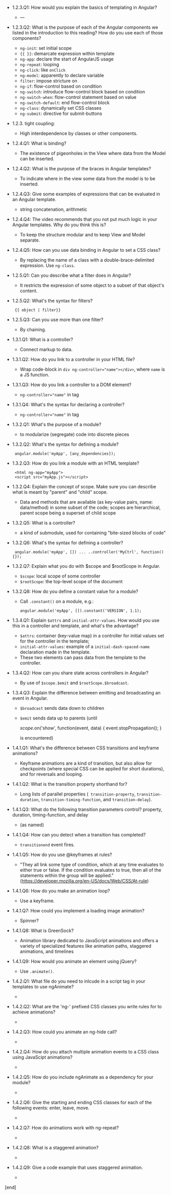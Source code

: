 
 * 1.2.3.Q1: How would you explain the basics of templating in Angular?

   * —

 * 1.2.3.Q2: What is the purpose of each of the Angular components we listed in the introduction to this reading? How do you use each of those components?

    * `ng-init`: set initial scope
    * `{{ }}`: demarcate expression within template
    * `ng-app`: declare the start of AngularJS usage
    * `ng-repeat`: looping
    * `ng-click`: like `onClick`
    * `ng-model`: apparently to declare variable
    * `filter`: impose stricture on 
    * `ng-if`: flow-control based on condition
    * `ng-switch`: introduce flow-control block based on condition
    * `ng-switch-when`: flow-control statement based on value
    * `ng-switch-default`: end flow-control block
    * `ng-class`: dynamically set CSS classes
    * `ng-submit`: directive for submit-buttons

 * 1.2.3. tight coupling:

   * High interdependence by classes or other components.

 * 1.2.4.Q1: What is binding?

   * The existence of pigeonholes in the View where data from the Model can be inserted.

 * 1.2.4.Q2: What is the purpose of the braces in Angular templates?

   * To indicate where in the view some data from the model is to be inserted.

 * 1.2.4.Q3: Give some examples of expressions that can be evaluated in an Angular template.

   * string concatenation, arithmetic

 * 1.2.4.Q4: The video recommends that you not put much logic in your Angular templates. Why do you think this is?

   * To keep the structure modular and to keep View and Model separate.

 * 1.2.4.Q5: How can you use data binding in Angular to set a CSS class?

   * By replacing the name of a class with a double-brace-delimited expression. Use `ng-class`.

 * 1.2.5.Q1: Can you describe what a filter does in Angular?

   * It restricts the expression of some object to a subset of that object's content.

 * 1.2.5.Q2: What's the syntax for filters?

        {{ object | filter}}

 * 1.2.5.Q3: Can you use more than one filter? 

   * By chaining.

 * 1.3.1.Q1: What is a controller?

   * Connect markup to data.

 * 1.3.1.Q2: How do you link to a controller in your HTML file?

   * Wrap code-block in `div ng-controller="name"></div>`, where `name` is a JS function.

 * 1.3.1.Q3: How do you link a controller to a DOM element?

   * `ng-controller="name"` in tag

 * 1.3.1.Q4: What's the syntax for declaring a controller?

   * `ng-controller="name"` in tag

 * 1.3.2.Q1: What's the purpose of a module?

   * to modularize (segregate) code into discrete pieces

 * 1.3.2.Q2: What's the syntax for defining a module?

        angular.module('myApp', [any_dependencies]);

 * 1.3.2.Q3: How do you link a module with an HTML template?

        <html ng-app="myApp">
        <script src="myApp.js"></script>

 * 1.3.2.Q4: Explain the concept of scope. Make sure you can describe what is meant by "parent" and "child" scope.

   * Data and methods that are available (as key-value pairs, name: data/method) in some subset of the code; scopes are hierarchical, parent scope being a superset of child scope

 * 1.3.2.Q5: What is a controller?

   * a kind of submodule, used for containing "bite-sized blocks of code"

 * 1.3.2.Q6: What's the syntax for defining a controller?

        angular.module('myApp', []) ... ..controller('MyCtrl', function() {});

 * 1.3.2.Q7: Explain what you do with $scope and $rootScope in Angular.

   * `$scope`: local scope of some controller
   * `$rootScope`: the top-level scope of the document

 * 1.3.2.Q8: How do you define a constant value for a module?

   * Call `.constant()` on a module, e.g.:

       `angular.module('myApp', []).constant('VERSION', 1.1);`

 * 1.3.4.Q1: Explain `$attrs` and `initial-attr-values`. How would you use this in a controller and template, and what's the advantage?
 
   * `$attrs`: container (key-value map) in a controller for initial values set for the controller in the template;
   * `initial-attr-values`: example of a `initial-dash-spaced-name` declaration made in the template.
   * These two elements can pass data from the template to the controller.

 * 1.3.4.Q2: How can you share state across controllers in Angular?

   * By use of `$scope.$emit` and `$rootScope.$broadcast`.

 * 1.3.4.Q3: Explain the difference between emitting and broadcasting an event in Angular.

   * `$broadcast` sends data down to children
   * `$emit` sends data up to parents (until 

        $scope.$on('show', function(event, data) {
          event.stopPropagation();
        }

     is encountered)

 * 1.4.1.Q1: What's the difference between CSS transitions and keyframe animations?

   * Keyframe animations are a kind of transition, but also allow for checkpoints (where special CSS can be applied for short durations), and for reversals and looping.

 * 1.4.1.Q2: What is the transition property shorthand for?

   * Long lists of parallel properties (` transition-property`, `transition-duration`, `transition-timing-function`, and `transition-delay`).

 * 1.4.1.Q3: What do the following transition parameters control? property, duration, timing-function, and delay

   * (as named)

 * 1.4.1.Q4: How can you detect when a transition has completed?

   * `transitionend` event fires.

 * 1.4.1.Q5: How do you use @keyframes at rules?

   * "They all link some type of condition, which at any time evaluates to either true or false. If the condition evaluates to true, then all of the statements within the group will be applied." (https://developer.mozilla.org/en-US/docs/Web/CSS/At-rule)

 * 1.4.1.Q6: How do you make an animation loop?

   * Use a keyframe.

 * 1.4.1.Q7: How could you implement a loading image animation?

   * Spinner?

 * 1.4.1.Q8: What is GreenSock?

   * Animation library dedicated to JavaScript animations and offers a variety of specialized features like animation paths, staggered animations, and timelines

 * 1.4.1.Q9: How would you animate an element using jQuery?

   * Use `.animate()`.


 * 1.4.2.Q1: What file do you need to inlcude in a script tag in your templates to use ngAnimate?

   * 

 * 1.4.2.Q2: What are the 'ng-' prefixed CSS classes you write rules for to achieve animations?

   * 

 * 1.4.2.Q3: How could you animate an ng-hide call?

   * 

 * 1.4.2.Q4: How do you attach multiple animation events to a CSS class using JavaScipt animations?

   * 

 * 1.4.2.Q5: How do you include ngAnimate as a dependency for your module?

   * 

 * 1.4.2.Q6: Give the starting and ending CSS classes for each of the following events: enter, leave, move.

   * 

 * 1.4.2.Q7: How do animations work with ng-repeat?

   * 

 * 1.4.2.Q8: What is a staggered animation?

   * 

 * 1.4.2.Q9: Give a code example that uses staggered animation.

   * 


[end]
